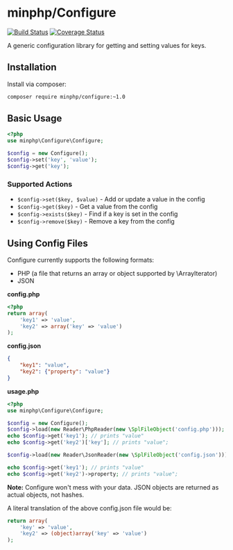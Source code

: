 # minphp/Configure

[![Build Status](https://travis-ci.org/phillipsdata/minphp-configure.svg?branch=master)](https://travis-ci.org/phillipsdata/minphp-configure) [![Coverage Status](https://coveralls.io/repos/phillipsdata/minphp-configure/badge.svg)](https://coveralls.io/r/phillipsdata/minphp-configure)

A generic configuration library for getting and setting values for keys.

## Installation

Install via composer:

```sh
composer require minphp/configure:~1.0
```

## Basic Usage

```php
<?php
use minphp\Configure\Configure;

$config = new Configure();
$config->set('key', 'value');
$config->get('key');
```

### Supported Actions

- ```$config->set($key, $value)``` - Add or update a value in the config
- ```$config->get($key)``` - Get a value from the config
- ```$config->exists($key)``` - Find if a key is set in the config
- ```$config->remove($key)``` - Remove a key from the config

## Using Config Files

Configure currently supports the following formats:

- PHP (a file that returns an array or object supported by \ArrayIterator)
- JSON

**config.php**
```php
<?php
return array(
    'key1' => 'value',
    'key2' => array('key' => 'value')
);

```

**config.json**
```json
{
    "key1": "value",
    "key2": {"property": "value"}
}
```

**usage.php**
```php
<?php
use minphp\Configure\Configure;

$config = new Configure();
$config->load(new Reader\PhpReader(new \SplFileObject('config.php')));
echo $config->get('key1'); // prints "value"
echo $config->get('key2')['key']; // prints "value";

$config->load(new Reader\JsonReader(new \SplFileObject('config.json')));

echo $config->get('key1'); // prints "value"
echo $config->get('key2')->property; // prints "value";
```

**Note:** Configure won't mess with your data. JSON objects are returned as
actual objects, not hashes.

A literal translation of the above config.json file would be:
```php
return array(
    'key' => 'value',
    'key2' => (object)array('key' => 'value')
);
```
